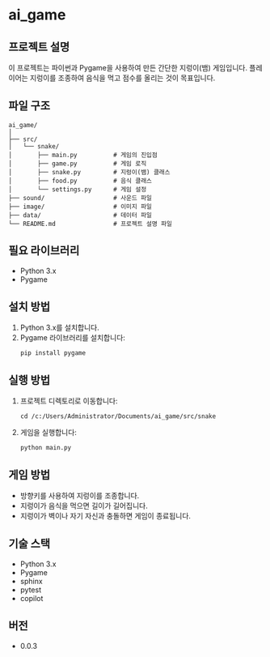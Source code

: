 # ai_game

## 프로젝트 설명
이 프로젝트는 파이썬과 Pygame을 사용하여 만든 간단한 지렁이(뱀) 게임입니다. 플레이어는 지렁이를 조종하여 음식을 먹고 점수를 올리는 것이 목표입니다.

## 파일 구조
```
ai_game/
│
├── src/
│   └── snake/
│       ├── main.py          # 게임의 진입점
│       ├── game.py          # 게임 로직
│       ├── snake.py         # 지렁이(뱀) 클래스
│       ├── food.py          # 음식 클래스
│       └── settings.py      # 게임 설정
├── sound/                   # 사운드 파일
├── image/                   # 이미지 파일
├── data/                    # 데이터 파일
└── README.md                # 프로젝트 설명 파일
```

## 필요 라이브러리
- Python 3.x
- Pygame

## 설치 방법
1. Python 3.x를 설치합니다.
2. Pygame 라이브러리를 설치합니다:
    ```
    pip install pygame
    ```

## 실행 방법
1. 프로젝트 디렉토리로 이동합니다:
    ```
    cd /c:/Users/Administrator/Documents/ai_game/src/snake
    ```
2. 게임을 실행합니다:
    ```
    python main.py
    ```

## 게임 방법
- 방향키를 사용하여 지렁이를 조종합니다.
- 지렁이가 음식을 먹으면 길이가 길어집니다.
- 지렁이가 벽이나 자기 자신과 충돌하면 게임이 종료됩니다.

## 기술 스택
- Python 3.x
- Pygame
- sphinx
- pytest
- copilot

## 버전
- 0.0.3